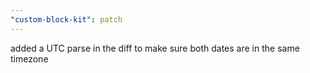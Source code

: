 ```yaml
---
"custom-block-kit": patch
---
```


added a UTC parse in the diff to make sure both dates are in the same timezone
